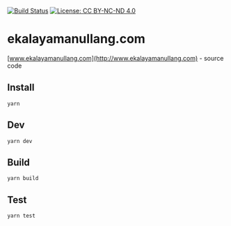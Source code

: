 [![Build Status](https://travis-ci.org/ekalaya/ekalaya.gtihub.io.svg?branch=master)](https://travis-ci.org/ekalaya/ekalayamanullang.com)
[![License: CC BY-NC-ND 4.0](https://img.shields.io/badge/License-CC%20BY--NC--ND%204.0-lightgrey.svg)](https://creativecommons.org/licenses/by-nc-nd/4.0/)

# ekalayamanullang.com

[www.ekalayamanullang.com](http://www.ekalayamanullang.com) - source code

## Install

`yarn`

## Dev

`yarn dev`

## Build

`yarn build`

## Test

`yarn test`
